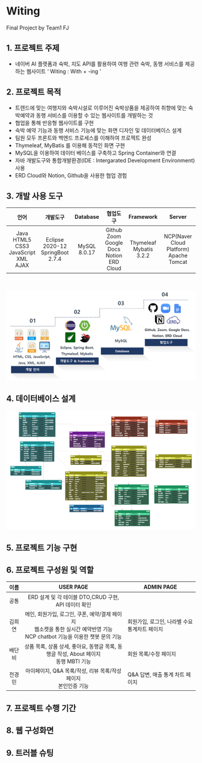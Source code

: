 # Witing
Final Project by Team1 FJ

## 1. 프로젝트 주제
- 네이버 AI 플랫폼과 숙박, 지도 API를 활용하여 여행 관련 숙박, 동행 서비스를 제공하는 웹사이트 ‘ Witing : With + -ing ’



## 2. 프로젝트 목적
- 트렌드에 맞는 여행지와 숙박시설로 이루어진 숙박상품을 제공하여 취향에 맞는 숙박예약과 동행 서비스를 이용할 수 있는 웹사이트를 개발하는 것 
- 협업을 통해 반응형 웹사이트를 구현
- 숙박 예약 기능과 동행 서비스 기능에 맞는 화면 디자인 및 데이터베이스 설계
- 팀원 모두 프론트와 백엔드 프로세스를 이해하여 프로젝트 완성
- Thymeleaf, MyBatis 를 이용해 동적인 화면 구현
- MySQL을 이용하여 데이터 베이스를 구축하고 Spring Container와 연결
- 자바 개발도구와 통합개발환경(IDE : Intergarated Development Environment) 사용
- ERD Cloud와 Notion, Github을 사용한 협업 경험

## 3. 개발 사용 도구
|                            언어                            |                 개발도구                  |    Database    |                           협업도구                           |          Framework          |         Server          |
|:--------------------------------------------------------:|:-------------------------------------:|:--------------:|:--------------------------------------------------------:|:---------------------------:|:-----------------------:|
| Java<br/>HTML5<br/>CSS3<br/>JavaScript<br/>XML<br/>AJAX  | Eclipse 2020-12<br/>SpringBoot 2.7.4  |  MySQL 8.0.17  | Github<br/>Zoom<br/>Google Docs<br/>Notion<br/>ERD Cloud | Thymeleaf<br/>Mybatis 3.2.2 | NCP(Naver Cloud Platform)<br/>Apache Tomcat |

<br>

![tool](witing/src/main/resources/static/images/readme/tool.jpg)


## 4. 데이터베이스 설계
![erd](witing/src/main/resources/static/images/readme/erd.jpg)



## 5. 프로젝트 기능 구현


## 6. 프로젝트 구성원 및 역할
| 이름 |<center>USER PAGE|<center>ADMIN PAGE|
| :---: |---|---|
|공통|<center>ERD 설계 및 각 테이블 DTO,CRUD 구현, API 데이터 확인|
|김희연|<center>메인, 회원가입, 로그인, 쿠폰, 예약/결제 페이지<br>웹소켓을 통한 실시간 예약반영 기능<br>NCP chatbot 기능을 이용한 챗봇 문의 기능|회원가입, 로그인, 나라별 수요 통계차트 페이지|
|배단비|<center>상품 목록, 상품 상세, 좋아요, 동행글 목록, 동행글 작성, About 페이지<br>동행 MBTI 기능|회원 목록/수정 페이지|
|전경민|<center>마이페이지, Q&A 목록/작성, 리뷰 목록/작성 페이지<br>본인인증 기능|Q&A 답변, 매출 통계 차트 페이지|



## 7. 프로젝트 수행 기간


## 8. 웹 구성화면


## 9. 트러블 슈팅

